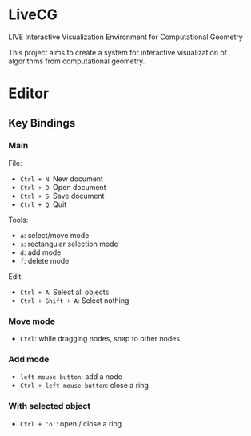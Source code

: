 LiveCG
=======

LIVE Interactive Visualization Environment for Computational Geometry

This project aims to create a system for interactive visualization of 
algorithms from computational geometry.

# Editor
## Key Bindings
### Main
File:

* `Ctrl + N`: New document
* `Ctrl + O`: Open document
* `Ctrl + S`: Save document
* `Ctrl + Q`: Quit

Tools:  

* `a`: select/move mode
* `s`: rectangular selection mode
* `d`: add mode
* `f`: delete mode

Edit:
  
* `Ctrl + A`: Select all objects
* `Ctrl + Shift + A`: Select nothing

### Move mode
* `Ctrl`: while dragging nodes, snap to other nodes

### Add mode
* `left mouse button`: add a node
* `Ctrl + left mouse button`: close a ring

### With selected object
* `Ctrl + 'o'`: open / close a ring
